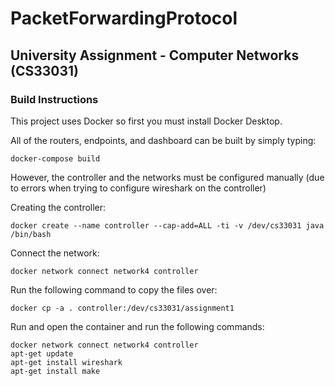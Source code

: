 # PacketForwardingProtocol

## University Assignment - Computer Networks (CS33031)

### Build Instructions

This project uses Docker so first you must install Docker Desktop.

All of the routers, endpoints, and dashboard can be built by simply typing:
```
docker-compose build
```
However, the controller and the networks must be configured manually (due to errors when trying to configure wireshark on the controller)

Creating the controller:
```
docker create --name controller --cap-add=ALL -ti -v /dev/cs33031 java /bin/bash
```
Connect the network:
```
docker network connect network4 controller
```
Run the following command to copy the files over:
```
docker cp -a . controller:/dev/cs33031/assignment1
```
Run and open the container and run the following commands:
```
docker network connect network4 controller
apt-get update
apt-get install wireshark
apt-get install make
```
